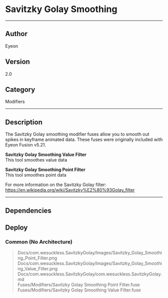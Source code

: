 # Savitzky Golay Smoothing
___

## Author
Eyeon

## Version
2.0

## Category
Modifiers

___

## Description
<p>The Savitzky Golay smoothing modifier fuses allow you to smooth out spikes in keyframe animated data. These fuses were originally included with Eyeon Fusion v5.21.</p>

<p><b>Savitzky Golay Smoothing Value Filter</b><br>
This tool smoothes value data</p>

<p><b>Savitzky Golay Smoothing Point Filter</b><br>
This tool smoothes point data</p>

<p>For more information on the Savitzky Golay filter:<br>
<a href="https://en.wikipedia.org/wiki/Savitzky%E2%80%93Golay_filter">https://en.wikipedia.org/wiki/Savitzky%E2%80%93Golay_filter</a>


___

## Dependencies

## Deploy

### Common (No Architecture)

> Docs/com.wesuckless.SavitzkyGolay/Images/Savitzky_Golay_Smoothing_Point_Filter.png  
> Docs/com.wesuckless.SavitzkyGolay/Images/Savitzky_Golay_Smoothing_Value_Filter.png  
> Docs/com.wesuckless.SavitzkyGolay/com.wesuckless.SavitzkyGolay.md  
> Fuses/Modifiers/Savitzky Golay Smoothing Point Filter.fuse  
> Fuses/Modifiers/Savitzky Golay Smoothing Value Filter.fuse  
